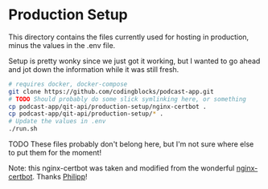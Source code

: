 # Production Setup

This directory contains the files currently used for hosting in production, minus the values in the .env file.

Setup is pretty wonky since we just got it working, but I wanted to go ahead and jot down the information while it was still fresh.

```bash
# requires docker, docker-compose
git clone https://github.com/codingblocks/podcast-app.git
# TODO Should probably do some slick symlinking here, or something
cp podcast-app/qit-api/production-setup/nginx-certbot .
cp podcast-app/qit-api/production-setup/* .
# Update the values in .env
./run.sh
```

TODO These files probably don't belong here, but I'm not sure where else to put them for the moment!

Note: this nginx-certbot was taken and modified from the wonderful [nginx-certbot](https://github.com/wmnnd/nginx-certbot). Thanks [Philipp](https://github.com/wmnnd)!